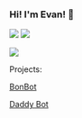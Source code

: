 ### Hi! I'm Evan! 👋

![](https://api.ghprofile.me/view?username=eltaylor1104)
![](https://img.shields.io/badge/Discord-judger%236969-%237289da?logo=discord&style=flat-square)



![](https://github-readme-stats.vercel.app/api?username=eltaylor1104&show_icons=true&theme=radical&custom_title=Evan%27s%20GitHub%20Stats&count_private=true&hide=stars)



Projects:

[BonBot](https://dsc.gg/bonbot)


[Daddy Bot](https://dsc.gg/daddybot)
